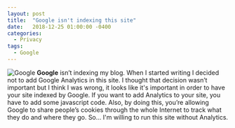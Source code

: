 ```yaml
---
layout: post
title:  "Google isn't indexing this site"
date:   2018-12-25 01:00:00 -0400
categories:
  - Privacy
tags:
  - Google
---
```


![Google](https://raw.githubusercontent.com/davidtavarez/davidtavarez.github.io/master/_images/posts/DwJ_amDWkAAxGs7.jpg)
**Google** isn’t indexing my blog. When I started writing I decided not to add Google Analytics in this site. I thought that decision wasn’t important but I think I was wrong, it looks like it's important in order to have your site indexed by Google. If you want to add Analytics to your site, you have to add some javascript code. Also, by doing this, you’re allowing Google to share people’s cookies through the whole Internet to track what they do and where they go. So... I'm willing to run this site without Analytics.